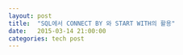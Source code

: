 ```yaml
---
layout: post
title:  "SQL에서 CONNECT BY 와 START WITH의 활용"
date:   2015-03-14 21:00:00
categories: tech post
---
```

